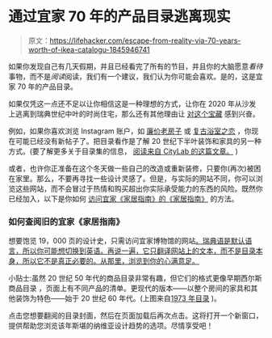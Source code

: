 # 通过宜家 70 年的产品目录逃离现实

> 原文：<https://lifehacker.com/escape-from-reality-via-70-years-worth-of-ikea-catalogu-1845946741>

如果你发现自己有几天假期，并且已经看完了所有的节目，并且你的大脑愿意*看待*事物，而不是*阅读*阅读，我们有一个建议，我们认为你可能会喜欢。是的，这是宜家 70 年的产品目录。



如果仅凭这一点还不足以让你相信这是一种理想的方式，让你在 2020 年从沙发上逃离到瑞典世纪中叶的时尚住宅，那么还有其他理由让 [对这个宝藏](https://www.bloomberg.com/news/articles/2020-08-25/it-s-time-to-browse-every-ikea-catalog-since-1951) 感到兴奋。

例如，如果你喜欢浏览 Instagram 账户，如 [廉价老房子](https://www.instagram.com/cheapoldhouses/?hl=en) 或 [复古浴室之恋](https://www.instagram.com/vintagebathroomlove/?hl=en) ，你现在可能已经没有新帖子了。把目录看作是了解 20 世纪下半叶装饰和家具的另一种方式。(要了解更多关于目录集的信息， [阅读来自 CityLab 的这篇文章。](https://www.bloomberg.com/news/articles/2020-08-25/it-s-time-to-browse-every-ikea-catalog-since-1951) )

或者，也许你正准备在这个冬天做一些自己的改造或重新装修，只要你(再次)被困在家里。那么，不要再寻找一些设计灵感了。但是，与实际的网站不同，你可以浏览这些网站，而不会冒过于热情和购买超出你实际承受能力的东西的风险。既然你已经加入，以下是你如何 [访问宜家《家居指南》的《家居指南》](https://ikeamuseum.com/sv/ikea-kataloger/) 的方法。

### 如何查阅旧的宜家《家居指南》

想要饱览 19，000 页的设计史，只需访问宜家博物馆的网站[。瑞典语是默认语言，所以你可能想切换到英语。再说一遍，它只翻译网站上的文本，而不是目录本身，所以它不是真正必要的。从那里，浏览到你的心满意足。](https://ikeamuseum.com/sv/ikea-kataloger/)

小贴士:虽然 20 世纪 50 年代的商品目录非常有趣，但它们的格式更像早期西尔斯商品目录 ，页面上有不同产品的清单。更现代的版本——以整个房间的家具和其他装饰为特色——始于 20 世纪 60 年代。(上图来自[1973 年目录](https://ikeamuseum.com/sv/ikea-kataloger/?id=1973) )。

点击您想要翻阅的目录封面，然后在页面加载后再次点击。这将打开一个新窗口，提供帮助您浏览该年斯堪的纳维亚设计趋势的选项。尽情享受吧！
